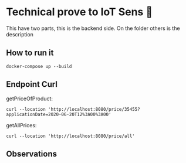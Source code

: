 # Technical prove to IoT Sens 🧮

This have two parts, this is the backend side.
On the folder others is the description

## How to run it

```shell
docker-compose up --build
```

## Endpoint Curl


getPriceOfProduct:
```shell
curl --location 'http://localhost:8080/price/35455?applicationDate=2020-06-20T12%3A00%3A00'
```

getAllPrices:
```shell
curl --location 'http://localhost:8080/price/all'
```

## Observations

